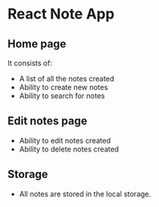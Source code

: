 # React Note App

## Home page
It consists of:
- A list of all the notes created
- Ability to create new notes
- Ability to search for notes

## Edit notes page
- Ability to edit notes created
- Ability to delete notes created

## Storage
- All notes are stored in the local storage. 

